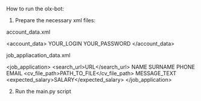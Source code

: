 How to run the olx-bot:

1. Prepare the necessary xml files:

account_data.xml
<?xml version="1.0" encoding="UTF-8"?>
<account_data>
    <login>YOUR_LOGIN</login>
    <password>YOUR_PASSWORD</password>
</account_data>

job_appliacation_data.xml
<?xml version="1.0" encoding="UTF-8"?>
<job_application>
    <search_url>URL</search_url>
    <name>NAME</name>
    <surname>SURNAME</surname>
    <phone>PHONE</phone>
    <email>EMAIL</email>
    <cv_file_path>PATH_TO_FILE</cv_file_path>
    <message>MESSAGE_TEXT</message>
    <expected_salary>SALARY</expected_salary>
</job_application>

2. Run the main.py script